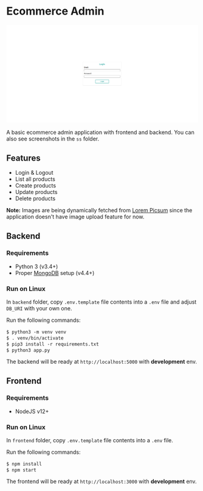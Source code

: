 # Ecommerce Admin

![The project's screenshot.](ss/login.png)

A basic ecommerce admin application with frontend and backend. You can also see screenshots in the `ss` folder.

## Features

- Login & Logout
- List all products
- Create products
- Update products
- Delete products

**Note:** Images are being dynamically fetched from [Lorem Picsum](https://picsum.photos/) since the application doesn't have image upload feature for now.

## Backend

### Requirements

- Python 3 (v3.4+)
- Proper [MongoDB](https://www.mongodb.com/) setup (v4.4+)

### Run on Linux

In `backend` folder, copy `.env.template` file contents into a `.env` file and adjust `DB_URI` with your own one.

Run the following commands:

```
$ python3 -m venv venv
$ . venv/bin/activate
$ pip3 install -r requirements.txt
$ python3 app.py
```

The backend will be ready at `http://localhost:5000` with **development** env.

## Frontend

### Requirements

- NodeJS v12+

### Run on Linux

In `frontend` folder, copy `.env.template` file contents into a `.env` file.

Run the following commands:

```
$ npm install
$ npm start
```

The frontend will be ready at `http://localhost:3000` with **development** env.
